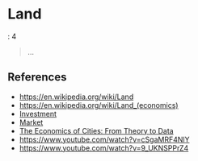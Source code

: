 # Land

: 4

> …
> 

## References

- https://en.wikipedia.org/wiki/Land
- https://en.wikipedia.org/wiki/Land_(economics)
- [Investment](Investment%2017ac0f5171ec813e852ddbadbbc2af82.md)
- [Market](Market%2017ac0f5171ec81539252c5a32f90476f.md)
- [The Economics of Cities: From Theory to Data](https://gceps.princeton.edu/wp-content/uploads/2023/03/wp304_Redding_economics-cities_23jan.pdf)
- https://www.youtube.com/watch?v=cSgaMRF4NlY
- https://www.youtube.com/watch?v=9_UKNSPPrZ4